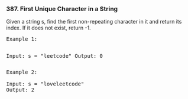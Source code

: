 <h3>387. First Unique Character in a String</h3>
<div>
<p>
Given a string s, find the first non-repeating character in it and return its index. If it does not exist, return -1.


</p>
<pre>
Example 1:

Input: s = "leetcode"
Output: 0
</pre>
<pre>
Example 2:

Input: s = "loveleetcode"
Output: 2

</pre>
</div>